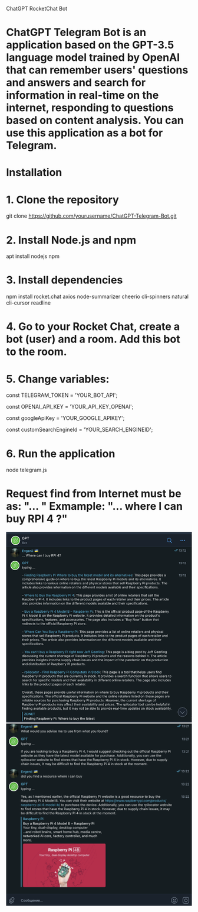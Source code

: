 ChatGPT RocketChat Bot

# ChatGPT Telegram Bot is an application based on the GPT-3.5 language model trained by OpenAI that can remember users' questions and answers and search for information in real-time on the internet, responding to questions based on content analysis. You can use this application as a bot for Telegram.

# Installation

# 1. Clone the repository

git clone https://github.com/yourusername/ChatGPT-Telegram-Bot.git

# 2. Install Node.js and npm

apt install nodejs npm

# 3. Install dependencies

npm install rocket.chat axios node-summarizer cheerio cli-spinners natural cli-cursor readline

# 4. Go to your Rocket Chat, create a bot (user) and a room. Add this bot to the room.

# 5. Change variables:

const TELEGRAM_TOKEN  = 'YOUR_BOT_API';

const OPENAI_API_KEY = 'YOUR_API_KEY_OPENAI';

const googleApiKey = 'YOUR_GOOGLE_APIKEY';

const customSearchEngineId = 'YOUR_SEARCH_ENGINEID';

# 6. Run the application

node telegram.js


# Request find from Internet must be as: "... " Exmample: "... where I can buy RPI 4 ?"

![... Where can I buy RPI 4?](https://github.com/EvFoAn/ChatGPT-Telegram-Bot/blob/main/description_first.png)
![What would you advise me to use from what you found?](https://github.com/EvFoAn/ChatGPT-Telegram-Bot/blob/main/description_last.png)
